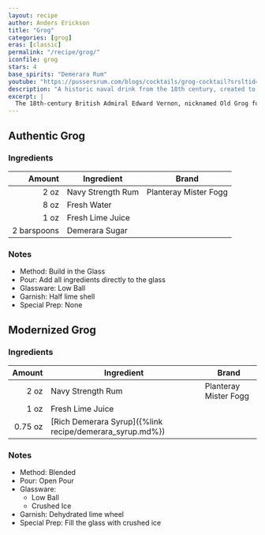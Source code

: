 ```yaml
---
layout: recipe
author: Anders Erickson
title: "Grog"
categories: [grog]
eras: [classic]
permalink: "/recipe/grog/"
iconfile: grog
stars: 4
base_spirits: "Demerara Rum"
youtube: "https://pussersrum.com/blogs/cocktails/grog-cocktail?srsltid=AfmBOor-6PscaIXmngwY_iaX-LYLMNQTbODfvJlzWD1bkmP-KFb3IkoO"
description: "A historic naval drink from the 18th century, created to make rum rations more palatable by adding water, lime juice, and sugar."
excerpt: |
  The 18th-century British Admiral Edward Vernon, nicknamed Old Grog for the grogram fabric cloak he wore, attempted to prevent scurvy among his men by serving them a pint of rum a day. The dark navy rum had nothing to do with scurvy, but it did lend itself to “the swinish vice of drunkenness”. As a result, Admiral Vernon ordered that the sailors tot of rum be mixed with water, lime juice, and brown sugar–making the world’s first cocktail. The drink was named Grog after Admiral Vernon.
---
```


<div class="subrecipe" markdown="1">

## Authentic Grog

### Ingredients

|      Amount | Ingredient        | Brand                 |
| ----------: | ----------------- | --------------------- |
|        2 oz | Navy Strength Rum | Planteray Mister Fogg |
|        8 oz | Fresh Water       |
|        1 oz | Fresh Lime Juice  |
| 2 barspoons | Demerara Sugar    |

### Notes

- Method: Build in the Glass
- Pour: Add all ingredients directly to the glass
- Glassware: Low Ball
- Garnish: Half lime shell
- Special Prep: None

</div>
<div class="subrecipe" markdown="1">

## Modernized Grog

### Ingredients

|  Amount | Ingredient                                               | Brand                 |
| ------: | -------------------------------------------------------- | --------------------- |
|    2 oz | Navy Strength Rum                                        | Planteray Mister Fogg |
|    1 oz | Fresh Lime Juice                                         |
| 0.75 oz | [Rich Demerara Syrup]({%link recipe/demerara_syrup.md%}) |

### Notes

- Method: Blended
- Pour: Open Pour
- Glassware:
  - Low Ball
  - Crushed Ice
- Garnish: Dehydrated lime wheel
- Special Prep: Fill the glass with crushed ice

</div>
